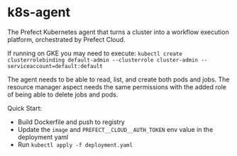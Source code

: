 # k8s-agent

The Prefect Kubernetes agent that turns a cluster into a workflow execution platform, orchestrated by Prefect Cloud.

If running on GKE you may need to execute: `kubectl create clusterrolebinding default-admin --clusterrole cluster-admin --serviceaccount=default:default`

The agent needs to be able to read, list, and create both pods and jobs. The resource manager aspect needs the same permissions with the added role of being able to delete jobs and pods. 

Quick Start:

- Build Dockerfile and push to registry
- Update the `image` and `PREFECT__CLOUD__AUTH_TOKEN` env value in the deployment yaml
- Run `kubectl apply -f deployment.yaml`
